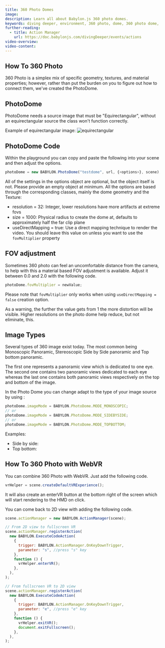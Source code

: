 ```yaml
---
title: 360 Photo Domes
image:
description: Learn all about Babylon.js 360 photo domes.
keywords: diving deeper, environment, 360 photo, dome, 360 photo dome, photo dome
further-reading:
  - title: Action Manager
    url: https://doc.babylonjs.com/divingDeeper/events/actions
video-overview:
video-content:
---
```


## How To 360 Photo

360 Photo is a simplex mix of specific geometry, textures, and material properties; however, rather than put the burden on you to figure out how to connect them, we've created the PhotoDome.

## PhotoDome

PhotoDome needs a source image that must be "Equirectangular", without an equirectangular source the class won't function correctly.

Example of equirectangular image:
![equirectangular](//playground.babylonjs.com/textures/360photo.jpg)

## PhotoDome Code

Within the playground you can copy and paste the following into your scene and then adjust the options.

```javascript
photoDome = new BABYLON.PhotoDome("testdome", url, {<options>}, scene);
```

All of the settings in the options object are optional, but the object itself is not. Please provide an empty object at minimum.
All the options are based through the corresponding classes, mainly the dome geometry and the Texture:

- resolution = 32: Integer, lower resolutions have more artifacts at extreme fovs
- size = 1000: Physical radius to create the dome at, defaults to approximately half the far clip plane
- useDirectMapping = true: Use a direct mapping technique to render the video. You should leave this value on unless you want to use the `fovMultiplier` property

<Playground id="#14KRGG#3" title="PhotoDome Example" description="Simple example of how to use a PhotoDome in your scene." image="/img/playgroundsAndNMEs/divingDeeperPhotoDome1.jpg"/>

## FOV adjustment

Sometimes 360 photo can feel an uncomfortable distance from the camera, to help with this a material based FOV adjustment is available.
Adjust it between 0.0 and 2.0 with the following code.

```javascript
photoDome.fovMultiplier = newValue;
```

Please note that `fovMultiplier` only works when using `useDirectMapping = false` creation option.

As a warning, the further the value gets from 1 the more distortion will be visible. Higher resolutions on the photo dome help reduce, but not eliminate, this.

<Playground id="#14KRGG#4" title="PhotoDome using fovMultiplier" description="Simple example of how to use a PhotoDome with fovMultiplier." image="/img/playgroundsAndNMEs/divingDeeperPhotoDome2.jpg"/>

## Image Types

Several types of 360 image exist today. The most common being Monoscopic Panoramic, Stereoscopic Side by Side panoramic and Top bottom panoramic.

The first one represents a panoramic view which is dedicated to one eye. The second one contains two panoramic views dedicated to each eye whereas the last one contains both panoramic views respectively on the top and bottom of the image.

In the Photo Dome you can change adapt to the type of your image source by using :

```javascript
photoDome.imageMode = BABYLON.PhotoDome.MODE_MONOSCOPIC;
// or
photoDome.imageMode = BABYLON.PhotoDome.MODE_SIDEBYSIDE;
// or
photoDome.imageMode = BABYLON.PhotoDome.MODE_TOPBOTTOM;
```

Examples:

- Side by side: <Playground id="#WP9WDU" title="Steroscopic SidexSide Panoramic" description="Simple example of using a photoDome with a stereoscopic side by side panoramic source." image="/img/playgroundsAndNMEs/divingDeeperPhotoDome3.jpg"/>
- Top bottom: <Playground id="#SM3YHE" title="Top Bottom Panoramic" description="Simple example of using a photoDome with a top bottom panoramic source." image="/img/playgroundsAndNMEs/divingDeeperPhotoDome2.jpg"/>

## How To 360 Photo with WebVR

You can combine 360 Photo with WebVR. Just add the following code.

```javascript
vrHelper = scene.createDefaultVRExperience();
```

It will also create an enterVR button at the bottom right of the screen which will start rendering to the HMD on click.

You can come back to 2D view with adding the following code.

```javascript
scene.actionManager = new BABYLON.ActionManager(scene);

// From 2D view to fullscreen VR
scene.actionManager.registerAction(
  new BABYLON.ExecuteCodeAction(
    {
      trigger: BABYLON.ActionManager.OnKeyDownTrigger,
      parameter: "s", //press "s" key
    },
    function () {
      vrHelper.enterVR();
    },
  ),
);

// From fullscreen VR to 2D view
scene.actionManager.registerAction(
  new BABYLON.ExecuteCodeAction(
    {
      trigger: BABYLON.ActionManager.OnKeyDownTrigger,
      parameter: "e", //press "e" key
    },
    function () {
      vrHelper.exitVR();
      document.exitFullscreen();
    },
  ),
);
```
